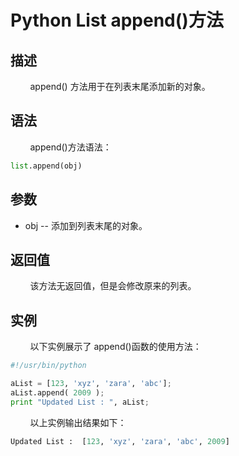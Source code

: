 # Python List append()方法
## 描述
&#160;&#160;&#160;&#160;&#160;&#160;&#160;&#160;append() 方法用于在列表末尾添加新的对象。

## 语法
&#160;&#160;&#160;&#160;&#160;&#160;&#160;&#160;append()方法语法：

```python
list.append(obj)
```

## 参数
- obj -- 添加到列表末尾的对象。

## 返回值
&#160;&#160;&#160;&#160;&#160;&#160;&#160;&#160;该方法无返回值，但是会修改原来的列表。

## 实例
&#160;&#160;&#160;&#160;&#160;&#160;&#160;&#160;以下实例展示了 append()函数的使用方法：

```python
#!/usr/bin/python

aList = [123, 'xyz', 'zara', 'abc'];
aList.append( 2009 );
print "Updated List : ", aList;
```

&#160;&#160;&#160;&#160;&#160;&#160;&#160;&#160;以上实例输出结果如下：

```python
Updated List :  [123, 'xyz', 'zara', 'abc', 2009]
```
